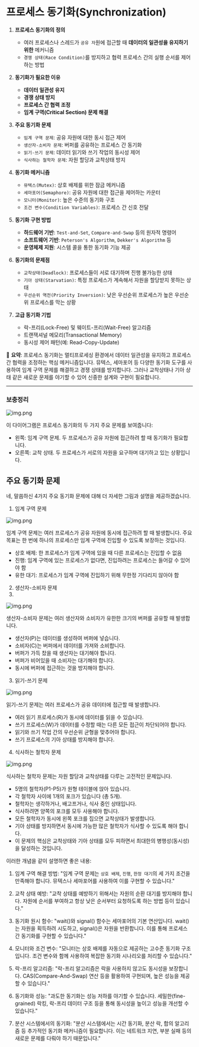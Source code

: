 # 프로세스 동기화(Synchronization)


1. **프로세스 동기화의 정의**
    - 여러 프로세스나 스레드가 `공유 자`원에 접근할 때 **데이터의 일관성을 유지하기 위한** 메커니즘
    - `경쟁 상태(Race Condition)`를 방지하고 협력 프로세스 간의 실행 순서를 제어하는 방법


2. **동기화가 필요한 이유**
    - **데이터 일관성 유지**
    - **경쟁 상태 방지**
    - **프로세스 간 협력 조정**
    - **임계 구역(Critical Section) 문제 해결**


3. **주요 동기화 문제**
    - `임계 구역 문제`: 공유 자원에 대한 동시 접근 제어
    - `생산자-소비자 문제`: 버퍼를 공유하는 프로세스 간 동기화
    - `읽기-쓰기 문제`: 데이터 읽기와 쓰기 작업의 동시성 제어
    - `식사하는 철학자 문제`: 자원 할당과 교착상태 방지


4. **동기화 메커니즘**
    - `뮤텍스(Mutex)`: 상호 배제를 위한 잠금 메커니즘
    - `세마포어(Semaphore)`: 공유 자원에 대한 접근을 제어하는 카운터
    - `모니터(Monitor)`: 높은 수준의 동기화 구조
    - `조건 변수(Condition Variables)`: 프로세스 간 신호 전달


5. **동기화 구현 방법**
    - **하드웨어 기반**: `Test-and-Set`, `Compare-and-Swap` 등의 원자적 명령어
    - **소프트웨어 기반**: `Peterson's Algorithm`, `Dekker's Algorithm` 등
    - **운영체제 지원**: 시스템 콜을 통한 동기화 기능 제공


6. **동기화의 문제점**
    - `교착상태(Deadlock)`: 프로세스들이 서로 대기하며 진행 불가능한 상태
    - `기아 상태(Starvation)`: 특정 프로세스가 계속해서 자원을 할당받지 못하는 상태
    - `우선순위 역전(Priority Inversion)`: 낮은 우선순위 프로세스가 높은 우선순위 프로세스를 막는 상황


7. **고급 동기화 기법**
    - 락-프리(Lock-Free) 및 웨이트-프리(Wait-Free) 알고리즘
    - 트랜잭셔널 메모리(Transactional Memory)
    - 동시성 제어 패턴(예: Read-Copy-Update)

📌 **요약**: 프로세스 동기화는 멀티프로세싱 환경에서 데이터 일관성을 유지하고 프로세스 간 협력을 조정하는 핵심 메커니즘입니다. 뮤텍스, 세마포어 등 다양한 동기화 도구를 사용하여 임계 구역 문제를 해결하고 경쟁 상태를 방지합니다. 그러나 교착상태나 기아 상태 같은 새로운 문제를 야기할 수 있어 신중한 설계와 구현이 필요합니다.

___
### 보충정리


![img.png](임계구역_교착상태.png)


이 다이어그램은 프로세스 동기화의 두 가지 주요 문제를 보여줍니다:
- 왼쪽: 임계 구역 문제. 두 프로세스가 공유 자원에 접근하려 할 때 동기화가 필요합니다.
- 오른쪽: 교착 상태. 두 프로세스가 서로의 자원을 요구하며 대기하고 있는 상황입니다.


## 주요 동기화 문제
네, 말씀하신 4가지 주요 동기화 문제에 대해 더 자세한 그림과 설명을 제공하겠습니다.

1. 임계 구역 문제

![img.png](임계구역문제.png)


임계 구역 문제는 여러 프로세스가 공유 자원에 동시에 접근하려 할 때 발생합니다. 주요 목표는 한 번에 하나의 프로세스만 임계 구역에 진입할 수 있도록 보장하는 것입니다.

- 상호 배제: 한 프로세스가 임계 구역에 있을 때 다른 프로세스는 진입할 수 없음
- 진행: 임계 구역에 있는 프로세스가 없다면, 진입하려는 프로세스는 들어갈 수 있어야 함
- 유한 대기: 프로세스가 임계 구역에 진입하기 위해 무한정 기다리지 않아야 함


2. 생산자-소비자 문제
3. 
![img.png](생상자소비자문제.png)


생산자-소비자 문제는 여러 생산자와 소비자가 유한한 크기의 버퍼를 공유할 때 발생합니다.

- 생산자(P)는 데이터를 생성하여 버퍼에 넣습니다.
- 소비자(C)는 버퍼에서 데이터를 가져와 소비합니다.
- 버퍼가 가득 찼을 때 생산자는 대기해야 합니다.
- 버퍼가 비어있을 때 소비자는 대기해야 합니다.
- 동시에 버퍼에 접근하는 것을 방지해야 합니다.

3. 읽기-쓰기 문제


![img.png](읽기쓰기문제.png)


읽기-쓰기 문제는 여러 프로세스가 공유 데이터에 접근할 때 발생합니다.

- 여러 읽기 프로세스(R)가 동시에 데이터를 읽을 수 있습니다.
- 쓰기 프로세스(W)가 데이터를 수정할 때는 다른 모든 접근이 차단되어야 합니다.
- 읽기와 쓰기 작업 간의 우선순위 균형을 맞추어야 합니다.
- 쓰기 프로세스의 기아 상태를 방지해야 합니다.


4. 식사하는 철학자 문제

![img.png](식사하는철학자문제.png)


식사하는 철학자 문제는 자원 할당과 교착상태를 다루는 고전적인 문제입니다.

- 5명의 철학자(P1-P5)가 원형 테이블에 앉아 있습니다.
- 각 철학자 사이에 1개의 포크가 있습니다 (총 5개).
- 철학자는 생각하거나, 배고프거나, 식사 중인 상태입니다.
- 식사하려면 양쪽의 포크를 모두 사용해야 합니다.
- 모든 철학자가 동시에 왼쪽 포크를 집으면 교착상태가 발생합니다.
- 기아 상태를 방지하면서 동시에 가능한 많은 철학자가 식사할 수 있도록 해야 합니다.
- 이 문제의 핵심은 교착상태와 기아 상태를 모두 피하면서 최대한의 병행성(동시성)을 달성하는 것입니다.


이러한 개념을 같이 설명하면 좋은 내용:

1. 임계 구역 해결 방법:
   "임계 구역 문제는 `상호 배제`, `진행`, `한정 대기`의 세 가지 조건을 만족해야 합니다. 뮤텍스나 세마포어를 사용하여 이를 구현할 수 있습니다."

2. 교착 상태 예방:
   "교착 상태를 예방하기 위해서는 자원의 순환 대기를 방지해야 합니다. 자원에 순서를 부여하고 항상 낮은 순서부터 요청하도록 하는 방법 등이 있습니다."

3. 동기화 원시 함수:
   "wait()와 signal() 함수는 세마포어의 기본 연산입니다. wait()는 자원을 획득하려 시도하고, signal()은 자원을 반환합니다. 이를 통해 프로세스 간 동기화를 구현할 수 있습니다."

4. 모니터와 조건 변수:
   "모니터는 상호 배제를 자동으로 제공하는 고수준 동기화 구조입니다. 조건 변수와 함께 사용하여 복잡한 동기화 시나리오를 처리할 수 있습니다."

5. 락-프리 알고리즘:
   "락-프리 알고리즘은 락을 사용하지 않고도 동시성을 보장합니다. CAS(Compare-And-Swap) 연산 등을 활용하여 구현되며, 높은 성능을 제공할 수 있습니다."

6. 동기화와 성능:
   "과도한 동기화는 성능 저하를 야기할 수 있습니다. 세밀한(fine-grained) 락킹, 락-프리 데이터 구조 등을 통해 동시성을 높이고 성능을 개선할 수 있습니다."

7. 분산 시스템에서의 동기화:
   "분산 시스템에서는 시간 동기화, 분산 락, 합의 알고리즘 등 추가적인 동기화 메커니즘이 필요합니다. 이는 네트워크 지연, 부분 실패 등의 새로운 문제를 다뤄야 하기 때문입니다."
